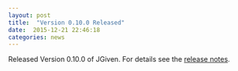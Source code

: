 ```yaml
---
layout: post
title:  "Version 0.10.0 Released"
date:  2015-12-21 22:46:18
categories: news
---
```


Released Version 0.10.0 of JGiven. For details see the [release notes](https://github.com/TNG/JGiven/releases/tag/v0.10.0).

[jgiven-gh]: https://github.com/TNG/JGiven
[jgiven]:    http://jgiven.org
